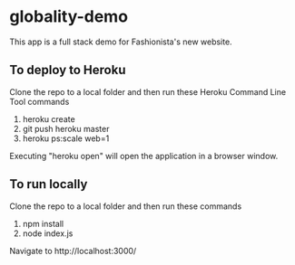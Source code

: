 # globality-demo

This app is a full stack demo for Fashionista's new website.

## To deploy to Heroku
Clone the repo to a local folder and then run these Heroku Command Line Tool commands 
  1. heroku create
  2. git push heroku master
  3. heroku ps:scale web=1

Executing "heroku open" will open the application in a browser window.

## To run locally
Clone the repo to a local folder and then run these commands
  1. npm install
  2. node index.js

 Navigate to http://localhost:3000/
